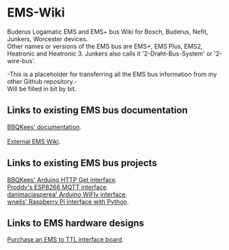 # EMS-Wiki
Buderus Logamatic EMS and EMS+ bus Wiki for Bosch, Buderus, Nefit, Junkers, Worcester devices.<br>
Other names or versions of the EMS bus are EMS+, EMS Plus, EMS2, Heatronic and Heatronic 3.
Junkers also calls it '2-Draht-Bus-System' or '2-wire-bus'.

-This is a placeholder for transferring all the EMS bus information from my other Github repository.-<br>
Will be filled in bit by bit.<br>


## Links to existing EMS bus documentation
[BBQKees' documentation](https://github.com/bbqkees/Nefit-Buderus-EMS-bus-Arduino-Domoticz).<br>
<br>
[External EMS Wiki](https://emswiki.thefischer.net/doku.php).

## Links to existing EMS bus projects
[BBQKees' Arduino HTTP Get interface](https://github.com/bbqkees/Nefit-Buderus-EMS-bus-Arduino-Domoticz).<br>
[Proddy's ESP8266 MQTT interface](https://github.com/proddy/EMS-ESP-Boiler).<br>
[danimaciasperea' Arduino WiFly interface](https://github.com/danimaciasperea/Calduino).<br>
[wnelis' Raspberry Pi interface with Python](https://github.com/wnelis/EMSbus-raspberry-python).<br>

## Links to EMS hardware designs
[Purchase an EMS to TTL interface board](https://shop.hotgoodies.nl/ems/).

